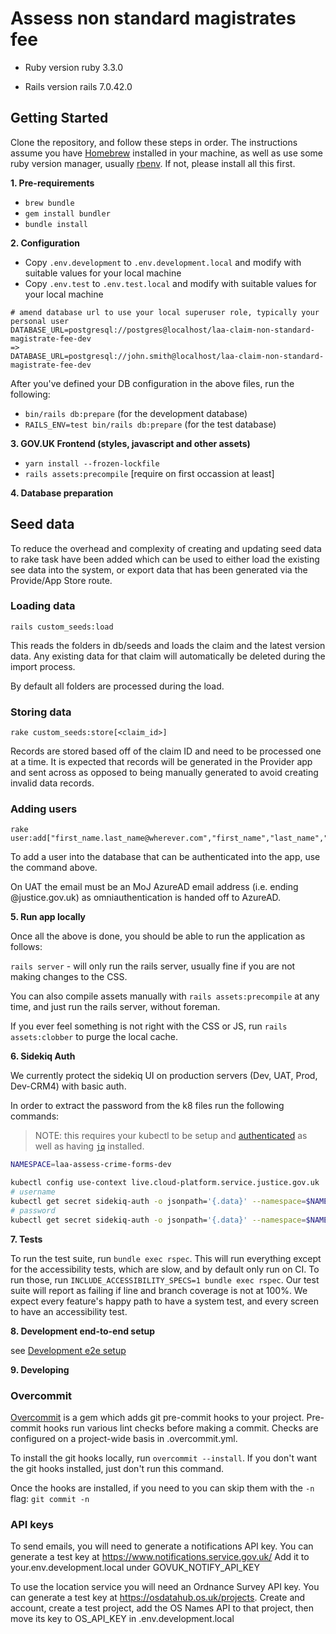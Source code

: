 # Assess non standard magistrates fee

* Ruby version
ruby 3.3.0

* Rails version
rails 7.0.42.0

## Getting Started

Clone the repository, and follow these steps in order.
The instructions assume you have [Homebrew](https://brew.sh) installed in your machine, as well as use some ruby version manager, usually [rbenv](https://github.com/rbenv/rbenv). If not, please install all this first.

**1. Pre-requirements**

* `brew bundle`
* `gem install bundler`
* `bundle install`

**2. Configuration**

* Copy `.env.development` to `.env.development.local` and modify with suitable values for your local machine
* Copy `.env.test` to `.env.test.local` and modify with suitable values for your local machine

```
# amend database url to use your local superuser role, typically your personal user
DATABASE_URL=postgresql://postgres@localhost/laa-claim-non-standard-magistrate-fee-dev
=>
DATABASE_URL=postgresql://john.smith@localhost/laa-claim-non-standard-magistrate-fee-dev
```

After you've defined your DB configuration in the above files, run the following:

* `bin/rails db:prepare` (for the development database)
* `RAILS_ENV=test bin/rails db:prepare` (for the test database)

**3. GOV.UK Frontend (styles, javascript and other assets)**

* `yarn install --frozen-lockfile`
* `rails assets:precompile` [require on first occassion at least]

**4. Database preparation**

## Seed data

To reduce the overhead and complexity of creating and updating seed data to rake
task have been added which can be used to either load the existing see data into
the system, or export data that has been generated via the Provide/App Store route.

### Loading data

```
rails custom_seeds:load
```

This reads the folders in db/seeds and loads the claim and the latest version data.
Any existing data for that claim will automatically be deleted during the import
process.

By default all folders are processed during the load.

### Storing data

```
rake custom_seeds:store[<claim_id>]
```

Records are stored based off of the claim ID and need to be processed one at a time.
It is expected that records will be generated in the Provider app and sent across
as opposed to being manually generated to avoid creating invalid data records.


### Adding users

```
rake user:add["first_name.last_name@wherever.com","first_name","last_name","my_role"]
```

To add a user into the database that can be authenticated into the app, use the command above.

On UAT the email must be an MoJ AzureAD email address (i.e. ending @justice.gov.uk) as
omniauthentication is handed off to AzureAD.

**5. Run app locally**

Once all the above is done, you should be able to run the application as follows:

`rails server` - will only run the rails server, usually fine if you are not making changes to the CSS.

You can also compile assets manually with `rails assets:precompile` at any time, and just run the rails server, without foreman.

If you ever feel something is not right with the CSS or JS, run `rails assets:clobber` to purge the local cache.

**6. Sidekiq Auth**

We currently protect the sidekiq UI on production servers (Dev, UAT, Prod, Dev-CRM4) with basic auth.

In order to extract the password from the k8 files run the following commands:

> NOTE: this requires your kubectl to be setup and [authenticated](https://user-guide.cloud-platform.service.justice.gov.uk/documentation/getting-started/kubectl-config.html#authenticating-with-the-cloud-platform-39-s-kubernetes-cluster) as well as having [`jq`](https://jqlang.github.io/jq/download/) installed.
```bash
NAMESPACE=laa-assess-crime-forms-dev

kubectl config use-context live.cloud-platform.service.justice.gov.uk
# username
kubectl get secret sidekiq-auth -o jsonpath='{.data}' --namespace=$NAMESPACE | jq -r '.username' | base64 --decode && echo " "
# password
kubectl get secret sidekiq-auth -o jsonpath='{.data}' --namespace=$NAMESPACE | jq -r '.password' | base64 --decode && echo " "
```

**7. Tests**

To run the test suite, run `bundle exec rspec`.
This will run everything except for the accessibility tests, which are slow, and by default only run on CI.
To run those, run `INCLUDE_ACCESSIBILITY_SPECS=1 bundle exec rspec`.
Our test suite will report as failing if line and branch coverage is not at 100%.
We expect every feature's happy path to have a system test, and every screen to have an accessibility test.


**8. Development end-to-end setup**

see [Development e2e setup](https://github.com/ministryofjustice/laa-submit-crime-forms/blob/main/docs/development-e2e-setup.md)

**9. Developing**

### Overcommit

[Overcommit](https://github.com/sds/overcommit) is a gem which adds git pre-commit hooks to your project. Pre-commit hooks run various
lint checks before making a commit. Checks are configured on a project-wide basis in .overcommit.yml.

To install the git hooks locally, run `overcommit --install`. If you don't want the git hooks installed, just don't run this command.

Once the hooks are installed, if you need to you can skip them with the `-n` flag: `git commit -n`

### API keys
To send emails, you will need to generate a notifications API key. You can generate a test key at https://www.notifications.service.gov.uk/
Add it to your.env.development.local under GOVUK_NOTIFY_API_KEY

To use the location service you will need an Ordnance Survey API key. You can generate a test key at https://osdatahub.os.uk/projects. Create and account, create a test project, add the OS Names API to that project, then move its key to OS_API_KEY in .env.development.local
